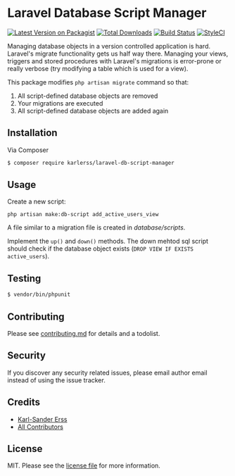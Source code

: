 # Laravel Database Script Manager

[![Latest Version on Packagist][ico-version]][link-packagist]
[![Total Downloads][ico-downloads]][link-downloads]
[![Build Status][ico-travis]][link-travis]
[![StyleCI][ico-styleci]][link-styleci]

Managing database objects in a version controlled application is hard.
Laravel's migrate functionality gets us half way there.
Managing your views, triggers and stored procedures with Laravel's migrations
is error-prone or really verbose (try modifying a table which is used for a view).
 
This package modifies `php artisan migrate` command so that:

1. All script-defined database objects are removed
1. Your migrations are executed
1. All script-defined database objects are added again

## Installation

Via Composer

``` bash
$ composer require karlerss/laravel-db-script-manager
```

## Usage

Create a new script:

`php artisan make:db-script add_active_users_view`

A file similar to a migration file is created in _database/scripts_.

Implement the `up()` and `down()` methods. The down mehtod sql script should check 
if the database object exists (`DROP VIEW IF EXISTS active_users`).

## Testing

``` bash
$ vendor/bin/phpunit
```

## Contributing

Please see [contributing.md](contributing.md) for details and a todolist.

## Security

If you discover any security related issues, please email author email instead of using the issue tracker.

## Credits

- [Karl-Sander Erss][link-author]
- [All Contributors][link-contributors]

## License

MIT. Please see the [license file](license.md) for more information.

[ico-version]: https://img.shields.io/packagist/v/karlerss/laravel-db-script-manager.svg?style=flat-square
[ico-downloads]: https://img.shields.io/packagist/dt/karlerss/laravel-db-script-manager.svg?style=flat-square
[ico-travis]: https://img.shields.io/travis/karlerss/laravel-db-script-manager/master.svg?style=flat-square
[ico-styleci]: https://github.styleci.io/repos/184257216/shield

[link-packagist]: https://packagist.org/packages/karlerss/laravel-db-script-manager
[link-downloads]: https://packagist.org/packages/karlerss/laravel-db-script-manager
[link-travis]: https://travis-ci.org/karlerss/laravel-db-script-manager
[link-styleci]: https://styleci.io/repos/184257216
[link-author]: https://github.com/karlerss
[link-contributors]: ../../contributors
